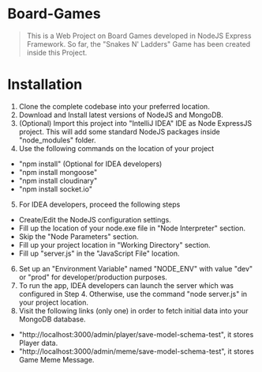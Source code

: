 Board-Games
===========

> This is a Web Project on Board Games developed in NodeJS Express Framework. So far, the "Snakes N' Ladders" Game has been created inside this Project.

Installation
===========================
1. Clone the complete codebase into your preferred location.
2. Download and Install latest versions of NodeJS and MongoDB.
3. (Optional) Import this project into "IntelliJ IDEA" IDE as Node ExpressJS project. This will add some standard NodeJS packages inside "node_modules" folder.
4. Use the following commands on the location of your project
  - "npm install" (Optional for IDEA developers)
  - "npm install mongoose"
  - "npm install cloudinary"
  - "npm install socket.io"
5. For IDEA developers, proceed the following steps
  - Create/Edit the NodeJS configuration settings.
  - Fill up the location of your node.exe file in "Node Interpreter" section.
  - Skip the "Node Parameters" section.
  - Fill up your project location in "Working Directory" section.
  - Fill up "server.js" in the "JavaScript File" location.
6. Set up an "Environment Variable" named "NODE_ENV" with value "dev" or "prod" for developer/production purposes.
7. To run the app, IDEA developers can launch the server which was configured in Step 4. Otherwise, use the command "node server.js" in your project location.
8. Visit the following links (only one) in order to fetch initial data into your MongoDB database.
  - "http://localhost:3000/admin/player/save-model-schema-test", it stores Player data.
  - "http://localhost:3000/admin/meme/save-model-schema-test", it stores Game Meme Message.
